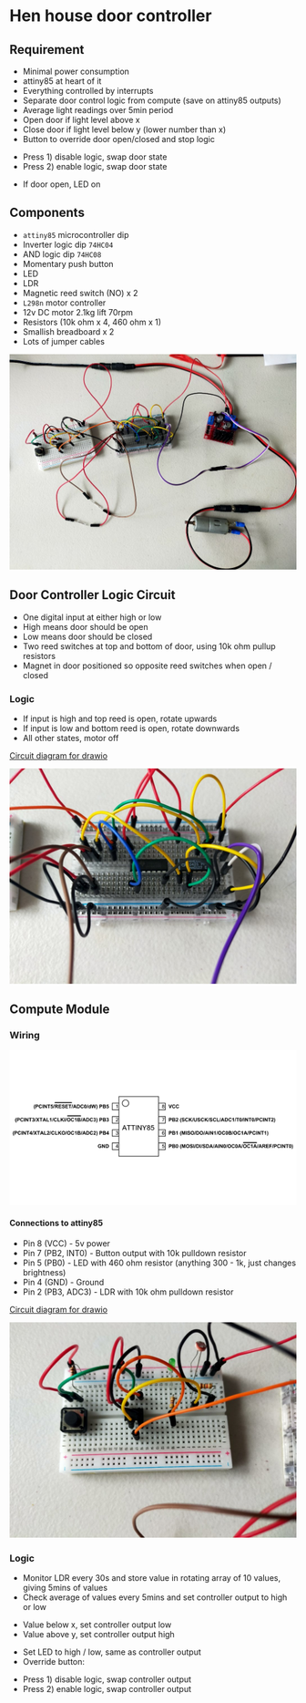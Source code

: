 # Hen house door controller

## Requirement

* Minimal power consumption
* attiny85 at heart of it
* Everything controlled by interrupts
* Separate door control logic from compute (save on attiny85 outputs)
* Average light readings over 5min period
* Open door if light level above x
* Close door if light level below y (lower number than x)
* Button to override door open/closed and stop logic
 - Press 1) disable logic, swap door state
 - Press 2) enable logic, swap door state
* If door open, LED on

## Components

* `attiny85` microcontroller dip
* Inverter logic dip `74HC04`
* AND logic dip `74HC08`
* Momentary push button
* LED
* LDR
* Magnetic reed switch (NO) x 2
* `L298n` motor controller
* 12v DC motor 2.1kg lift 70rpm
* Resistors (10k ohm x 4, 460 ohm x 1)
* Smallish breadboard x 2
* Lots of jumper cables

![This!](images/complete.jpg)

## Door Controller Logic Circuit

* One digital input at either high or low
* High means door should be open
* Low means door should be closed
* Two reed switches at top and bottom of door, using 10k ohm pullup resistors
* Magnet in door positioned so opposite reed switches when open / closed

### Logic

* If input is high and top reed is open, rotate upwards
* If input is low and bottom reed is open, rotate downwards
* All other states, motor off

[Circuit diagram for drawio](drawio/LogicController.drawio)

![Photo of complete circuit](images/logic.jpg)

## Compute Module

### Wiring

![attiny85 pinout](../ATtiny85-Pinout.png)

#### Connections to attiny85

* Pin 8 (VCC) - 5v power
* Pin 7 (PB2, INT0) - Button output with 10k pulldown resistor
* Pin 5 (PB0) - LED with 460 ohm resistor (anything 300 - 1k, just changes brightness)
* Pin 4 (GND) - Ground
* Pin 2 (PB3, ADC3) - LDR with 10k ohm pulldown resistor

[Circuit diagram for drawio](drawio/LogicController.drawio)

![Photo of complete circuit](images/compute.jpg)

### Logic

* Monitor LDR every 30s and store value in rotating array of 10 values, giving 5mins of values
* Check average of values every 5mins and set controller output to high or low
 - Value below x, set controller output low
 - Value above y, set controller output high
* Set LED to high / low, same as controller output
* Override button:
 - Press 1) disable logic, swap controller output
 - Press 2) enable logic, swap controller output
